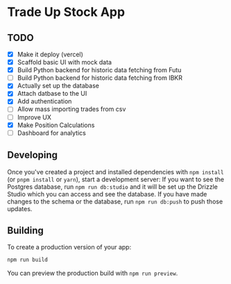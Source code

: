 # Trade Up Stock App

## TODO

- [x] Make it deploy (vercel)
- [x] Scaffold basic UI with mock data
- [x] Build Python backend for historic data fetching from Futu
- [ ] Build Python backend for historic data fetching from IBKR
- [x] Actually set up the database
- [x] Attach datbase to the UI
- [x] Add authentication
- [ ] Allow mass importing trades from csv
- [ ] Improve UX
- [x] Make Position Calculations
- [ ] Dashboard for analytics

## Developing

Once you've created a project and installed dependencies with `npm install` (or `pnpm install` or `yarn`), start a development server:
If you want to see the Postgres database, run `npm run db:studio` and it will be set up the Drizzle Studio which you can access and see the database.
If you have made changes to the schema or the database, run `npm run db:push` to push those updates.

## Building

To create a production version of your app:

```bash
npm run build
```

You can preview the production build with `npm run preview`.
